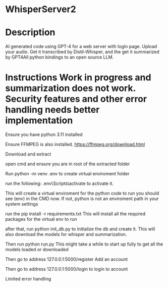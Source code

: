 # WhisperServer2

# Description
AI generated code using GPT-4 for a web server with login page. Upload your audio. Get it transcribed by Distil-Whisper, and the get it summarized by GPT4All python bindings to an open source LLM.


# Instructions Work in progress and summarization does not work. Security features and other error handling needs better implementation

Ensure you have python 3.11 installed

Ensure FFMPEG is also installed. https://ffmpeg.org/download.html

Download and extract

open cmd and ensure you are in root of the extracted folder

Run python -m venv .env to create virtual enviroment folder

run the following: .env\Scripts\activate to activate it.

This will create a virtual enviroment for the python code to run you should see (env) in the CMD now. If not, python is not an enviroment path in your system settings

run the pip install -r requirements.txt This will install all the required packages for the virtual env to run

after that, run python init_db.py to initialize the db and create it. This will also download the models for whisper and summarization.

Then run python run.py This might take a while to start up fully to get all the models loaded or downloaded

Then go to address 127.0.0.1:5000/register Add an account

Then go to address 127.0.0.1:5000/login to login to account

Limited error handling
